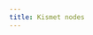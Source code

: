 ```yaml
---
title: Kismet nodes
---
```


<KismetNodeSearch  
    categories="actions,events"  
    packages="TAGame,ProjectX"
/>
